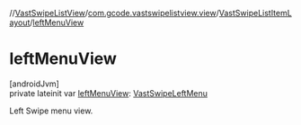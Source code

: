 //[VastSwipeListView](../../../index.md)/[com.gcode.vastswipelistview.view](../index.md)/[VastSwipeListItemLayout](index.md)/[leftMenuView](left-menu-view.md)

# leftMenuView

[androidJvm]\
private lateinit var [leftMenuView](left-menu-view.md): [VastSwipeLeftMenu](../-vast-swipe-left-menu/index.md)

Left Swipe menu view.
